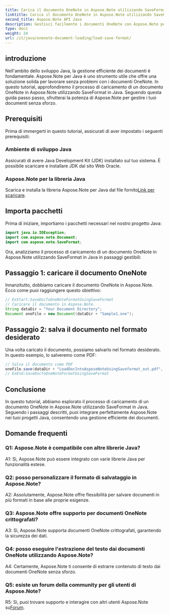 ```yaml
---
title: Carica il documento OneNote in Aspose.Note utilizzando SaveFormat - Java
linktitle: Carica il documento OneNote in Aspose.Note utilizzando SaveFormat - Java
second_title: Aspose.Note API Java
description: Gestisci facilmente i documenti OneNote con Aspose.Note per Java utilizzando SaveFormat. Migliora le tue capacità di gestione dei documenti Java senza problemi con Aspose.Note.
type: docs
weight: 24
url: /it/java/onenote-document-loading/load-save-format/
---
```

## introduzione

Nell'ambito dello sviluppo Java, la gestione efficiente dei documenti è fondamentale. Aspose.Note per Java è uno strumento utile che offre una soluzione solida per lavorare senza problemi con i documenti OneNote. In questo tutorial, approfondiremo il processo di caricamento di un documento OneNote in Aspose.Note utilizzando SaveFormat in Java. Seguendo questa guida passo passo, sfrutterai la potenza di Aspose.Note per gestire i tuoi documenti senza sforzo.

## Prerequisiti

Prima di immergerti in questo tutorial, assicurati di aver impostato i seguenti prerequisiti:

### Ambiente di sviluppo Java

Assicurati di avere Java Development Kit (JDK) installato sul tuo sistema. È possibile scaricare e installare JDK dal sito Web Oracle.

### Aspose.Note per la libreria Java

 Scarica e installa la libreria Aspose.Note per Java dal file fornito[Link per scaricare](https://releases.aspose.com/note/java/).

## Importa pacchetti

Prima di iniziare, importiamo i pacchetti necessari nel nostro progetto Java:

```java
import java.io.IOException;
import com.aspose.note.Document;
import com.aspose.note.SaveFormat;
```

Ora, analizziamo il processo di caricamento di un documento OneNote in Aspose.Note utilizzando SaveFormat in Java in passaggi gestibili:

## Passaggio 1: caricare il documento OneNote

Innanzitutto, dobbiamo caricare il documento OneNote in Aspose.Note. Ecco come puoi raggiungere questo obiettivo:

```java
// ExStart:SaveDocToOneNoteFormatUsingSaveFormat
// Caricare il documento in Aspose.Note.
String dataDir = "Your Document Directory";
Document oneFile = new Document(dataDir + "Sample1.one");
```

## Passaggio 2: salva il documento nel formato desiderato

Una volta caricato il documento, possiamo salvarlo nel formato desiderato. In questo esempio, lo salveremo come PDF:

```java
// Salva il documento come PDF
oneFile.save(dataDir + "LoadDocIntoAsposeNoteUsingSaveformat_out.pdf", SaveFormat.Pdf);
// ExEnd:SaveDocToOneNoteFormatUsingSaveFormat
```

## Conclusione

In questo tutorial, abbiamo esplorato il processo di caricamento di un documento OneNote in Aspose.Note utilizzando SaveFormat in Java. Seguendo i passaggi descritti, puoi integrare perfettamente Aspose.Note nei tuoi progetti Java, consentendo una gestione efficiente dei documenti.

## Domande frequenti

### Q1: Aspose.Note è compatibile con altre librerie Java?

A1: Sì, Aspose.Note può essere integrato con varie librerie Java per funzionalità estese.

### Q2: posso personalizzare il formato di salvataggio in Aspose.Note?

A2: Assolutamente, Aspose.Note offre flessibilità per salvare documenti in più formati in base alle proprie esigenze.

### Q3: Aspose.Note offre supporto per documenti OneNote crittografati?

A3: Sì, Aspose.Note supporta documenti OneNote crittografati, garantendo la sicurezza dei dati.

### Q4: posso eseguire l'estrazione del testo dai documenti OneNote utilizzando Aspose.Note?

A4: Certamente, Aspose.Note ti consente di estrarre contenuto di testo dai documenti OneNote senza sforzo.

### Q5: esiste un forum della community per gli utenti di Aspose.Note?

 R5: Sì, puoi trovare supporto e interagire con altri utenti Aspose.Note su[Forum](https://forum.aspose.com/c/note/28).